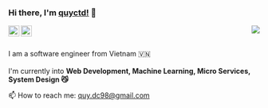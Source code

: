 ### Hi there, I'm [quyctd!](https://github.com/quyctd) 👋
<a href="#">
<img align="right" src="https://github-readme-stats.vercel.app/api?username=quyctd&show_icons=true&theme=default">
</a>
<a href="https://www.facebook.com/akashi.211">
  <img align="left" alt="Quyctd | Facebook" width="22px" src="https://cdns.iconmonstr.com/wp-content/assets/preview/2017/240/iconmonstr-facebook-6.png" />
</a>
<a href="https://www.linkedin.com/in/andrewdinh98/">
  <img align="left" alt="Quyctd | Linkedin" width="22px" src="https://cdn.jsdelivr.net/npm/simple-icons@v3/icons/linkedin.svg" />
</a>
<br/><br/>

I am a software engineer from Vietnam 🇻🇳
<br/><br/>
I'm currently into **Web Development, Machine Learning, Micro Services, System Design 😼**

📫 How to reach me: quy.dc98@gmail.com
